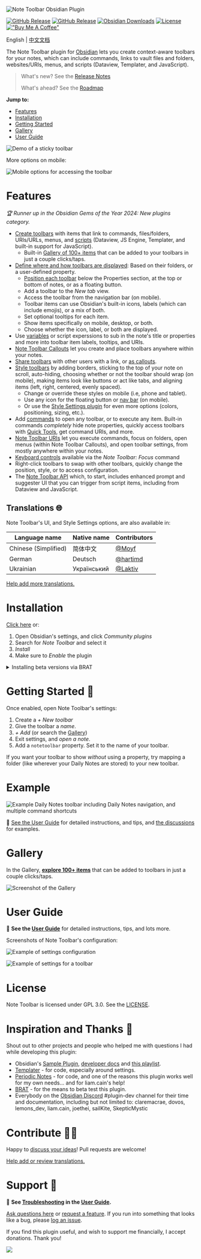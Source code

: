 ![Note Toolbar Obsidian Plugin](./docs/images/readme_banner.png)

[![GitHub Release](https://img.shields.io/github/v/release/chrisgurney/obsidian-note-toolbar?sort=semver)](https://github.com/chrisgurney/obsidian-note-toolbar/releases/latest) [![GitHub Release](https://img.shields.io/github/v/release/chrisgurney/obsidian-note-toolbar?include_prereleases&label=latest)](https://github.com/chrisgurney/obsidian-note-toolbar/releases) [![Obsidian Downloads](https://img.shields.io/badge/dynamic/json?logo=obsidian&color=%23483699&label=downloads&query=%24%5B%22note-toolbar%22%5D.downloads&url=https%3A%2F%2Fraw.githubusercontent.com%2Fobsidianmd%2Fobsidian-releases%2Fmaster%2Fcommunity-plugin-stats.json)](https://obsidian.md/plugins?id=note-toolbar) [![License](https://img.shields.io/badge/license-Apache%202.0-blue.svg)](https://opensource.org/licenses/Apache-2.0) [!["Buy Me A Coffee"](https://img.shields.io/badge/-buy_me_a%C2%A0coffee-gray?logo=buy-me-a-coffee)](https://www.buymeacoffee.com/cheznine)

English | [中文文档](./README-ZH.md)

The Note Toolbar plugin for [Obsidian](https://obsidian.md) lets you create context-aware toolbars for your notes, which can include commands, links to vault files and folders, websites/URIs, menus, and scripts (Dataview, Templater, and JavaScript).

> What's new? See the [Release Notes](https://github.com/chrisgurney/obsidian-note-toolbar/releases)
> 
> What's ahead? See the [Roadmap](https://github.com/chrisgurney/obsidian-note-toolbar/wiki/Roadmap)

**Jump to:**

- [Features](#features)
- [Installation](#installation)
- [Getting Started](#getting-started-)
- [Gallery](https://github.com/chrisgurney/obsidian-note-toolbar/wiki/Gallery)
- [User Guide](https://github.com/chrisgurney/obsidian-note-toolbar/wiki)

![Demo of a sticky toolbar](./docs/images/note_toolbar_demo.gif)

More options on mobile:

![Mobile options for accessing the toolbar](./docs/images/mobile_options.png)

# Features

_🏆 Runner up in the Obsidian Gems of the Year 2024: New plugins category._

- [Create toolbars](https://github.com/chrisgurney/obsidian-note-toolbar/wiki/Creating-toolbars) with items that link to commands, files/folders, URIs/URLs, menus, and [scripts](https://github.com/chrisgurney/obsidian-note-toolbar/wiki/Executing-scripts) (Dataview, JS Engine, Templater, and built-in support for JavaScript).
  - Built-in [Gallery of 100+ items](https://github.com/chrisgurney/obsidian-note-toolbar/wiki/Gallery) that can be added to your toolbars in just a couple clicks/taps.
- [Define where and how toolbars are displayed](https://github.com/chrisgurney/obsidian-note-toolbar/wiki/Defining-where-to-show-toolbars): Based on their folders, or a user-defined property.
  - [Position each toolbar](https://github.com/chrisgurney/obsidian-note-toolbar/wiki/Positioning-toolbars) below the Properties section, at the top or bottom of notes, or as a floating button.
  - Add a toolbar to the _New tab_ view.
  - Access the toolbar from the navigation bar (on mobile).
  - Toolbar items can use Obsidian's built-in icons, labels (which can include emojis), or a mix of both.
  - Set optional tooltips for each item.
  - Show items specifically on mobile, desktop, or both.
  - Choose whether the icon, label, or both are displayed.
- Use [variables](https://github.com/chrisgurney/obsidian-note-toolbar/wiki/Variables) or script experssions to sub in the note's title or properties and more into toolbar item labels, tooltips, and URIs.
- [Note Toolbar Callouts](https://github.com/chrisgurney/obsidian-note-toolbar/wiki/Note-Toolbar-Callouts) let you create and place toolbars anywhere within your notes.
- [Share toolbars](https://github.com/chrisgurney/obsidian-note-toolbar/wiki/Sharing-toolbars) with other users with a link, or [as callouts](https://github.com/chrisgurney/obsidian-note-toolbar/wiki/Creating-callouts-from-toolbars).
- [Style toolbars](https://github.com/chrisgurney/obsidian-note-toolbar/wiki/Styling-toolbars) by adding borders, sticking to the top of your note on scroll, auto-hiding, choosing whether or not the toolbar should wrap (on mobile), making items look like buttons or act like tabs, and aligning items (left, right, centered, evenly spaced).
  - Change or override these styles on mobile (i.e, phone and tablet).
  - Use any icon for the floating button or [nav bar](https://github.com/chrisgurney/obsidian-note-toolbar/wiki/Navigation-bar) (on mobile).
  - Or use the [Style Settings plugin](https://github.com/chrisgurney/obsidian-note-toolbar/wiki/Style-Settings-plugin-support) for even more options (colors, positioning, sizing, etc.).
- Add [commands](https://github.com/chrisgurney/obsidian-note-toolbar/wiki/Commands) to open any toolbar, or to execute any item. Built-in commands _completely_ hide note properties, quickly access toolbars with [Quick Tools](https://github.com/chrisgurney/obsidian-note-toolbar/wiki/Quick-Tools), get command URIs, and more.
- [Note Toolbar URIs](https://github.com/chrisgurney/obsidian-note-toolbar/wiki/Note-Toolbar-URIs) let you execute commands, focus on folders, open menus (within Note Toolbar Callouts), and open toolbar settings, from mostly anywhere within your notes.
- [Keyboard controls](https://github.com/chrisgurney/obsidian-note-toolbar/wiki/Accessibility) available via the _Note Toolbar: Focus_ command
- Right-click toolbars to swap with other toolbars, quickly change the position, style, or to access configuration.
- The [Note Toolbar API](https://github.com/chrisgurney/obsidian-note-toolbar/wiki/Note-Toolbar-API) which, to start, includes enhanced prompt and suggester UI that you can trigger from script items, including from Dataview and JavaScript.

## Translations 🌐

Note Toolbar's UI, and Style Settings options, are also available in:

|Language name|Native name|Contributors|
|---|---|---|
|Chinese (Simplified)|简体中文|[@Moyf](https://github.com/Moyf)|
|German|Deutsch|[@hartimd](https://github.com/hartimd)|
|Ukrainian|Український|[@Laktiv](https://github.com/laktiv)|

[Help add more translations.](https://github.com/chrisgurney/obsidian-note-toolbar/wiki/Help-translate-Note-Toolbar-%F0%9F%8C%90)

# Installation

[Click here](https://obsidian.md/plugins?id=note-toolbar) or:

1. Open Obsidian's settings, and click _Community plugins_
2. Search for _Note Toolbar_ and select it
3. _Install_
4. Make sure to _Enable_ the plugin

<details>
<summary>Installing beta versions via BRAT</summary>
<br/>
<a href="https://github.com/TfTHacker/obsidian42-brat">BRAT</a> lets you beta-test plugins, to provide feedback.<br/>
<br/>
As beta versions become available, I welcome <a href="https://github.com/chrisgurney/obsidian-note-toolbar/discussions">your feedback</a> and any <a href="https://github.com/chrisgurney/obsidian-note-toolbar/issues">issues</a> you uncover!<br/>
<br/>
<em>Disclaimer: Betas are pre-release versions of the plugin. It is strongly encouraged to make a backup of your Note Toolbar's <code>data.json</code> file before proceeding, and/or test within a separate vault (depending on the nature of the beta).</em><br/>
<br/>
<blockquote>
  <ol>
    <li>Install the BRAT plugin:
      <ul>
        <li>Open <i>Settings > Community Plugins</i></li>
        <li><i>Disable safe mode</i>, if enabled</li>
        <li>Browse, and <i>search for "BRAT"</i></li>
        <li>Install the latest version of <i>Obsidian 42 - BRAT</i></li>
      </ul></li>
    <li>Open BRAT settings (<i>Settings -> Obsidian 42 - BRAT</i>)</li>
    <li>Scroll to the <i>Beta Plugin List</i> section</li>
    <li><i>Add Beta Plugin</i></li>
    <li>Specify this repository: <code>chrisgurney/obsidian-note-toolbar</code></li>
    <li><i>Enable the Note Toolbar plugin</i> (<i>Settings &gt; Community plugins</i>)</li>
    <li>Restart Obsidian, or re-open your vault.</li>
    <li>In Note Toolbar's settings, confirm the version number at the top is the latest beta version.</li>
  </ol>
</blockquote>
</details>

# Getting Started 🚀

Once enabled, open Note Toolbar's settings:

1. Create a _+ New toolbar_
2. Give the toolbar a _name_.
3. _+ Add_ (or search the [Gallery](https://github.com/chrisgurney/obsidian-note-toolbar/wiki/Gallery))
4. Exit settings, and _open a note_.
5. Add a `notetoolbar` property. Set it to the name of your toolbar.

If you want your toolbar to show _without_ using a property, try mapping a folder (like wherever your Daily Notes are stored) to your new toolbar.

# Example

![Example Daily Notes toolbar including Daily Notes navigation, and multiple command shortcuts](./docs/images/example_toolbar_daily_notes.png)

📖 [See the User Guide](https://github.com/chrisgurney/obsidian-note-toolbar/wiki) for detailed instructions, and tips, and [the discussions](https://github.com/chrisgurney/obsidian-note-toolbar/discussions/categories/show-and-tell) for examples.

# Gallery

In the Gallery, **[explore 100+ items](https://github.com/chrisgurney/obsidian-note-toolbar/wiki/Gallery)** that can be added to toolbars in just a couple clicks/taps.

![Screenshot of the Gallery](./docs/images/gallery.png)

# User Guide

📖 **See the [User Guide](https://github.com/chrisgurney/obsidian-note-toolbar/wiki)** for detailed instructions, tips, and lots more.

Screenshots of Note Toolbar's configuration:

![Example of settings configuration](./docs/images/settings.png)

![Example of settings for a toolbar](./docs/images/settings_edit_toolbar_example.png)

# License

Note Toolbar is licensed under GPL 3.0. See the [LICENSE](https://github.com/chrisgurney/obsidian-note-toolbar/blob/master/LICENSE).

# Inspiration and Thanks 🙏

Shout out to other projects and people who helped me with questions I had while developing this plugin:

- Obsidian's [Sample Plugin](https://github.com/obsidianmd/obsidian-sample-plugin), [developer docs](https://docs.obsidian.md/) and [this playlist](https://www.youtube.com/playlist?list=PLIDCb22ZUTBnMCbJa-st4PD5T3Olep078).
- [Templater](https://github.com/SilentVoid13/Templater) - for code, especially around settings.
- [Periodic Notes](https://github.com/liamcain/obsidian-periodic-notes/) - for code, and one of the reasons this plugin works well for my own needs... and for liam.cain's help!
- [BRAT](https://github.com/TfTHacker/obsidian42-brat) - for the means to beta test this plugin.
- Everybody on the [Obsidian Discord](https://discord.gg/obsidianmd) #plugin-dev channel for their time and documentation, including but not limited to: claremacrae, dovos, lemons_dev, liam.cain, joethei, sailKite, SkepticMystic

# Contribute 🧑‍💻

Happy to [discuss your ideas](https://github.com/chrisgurney/obsidian-note-toolbar/discussions)! Pull requests are welcome!

[Help add or review translations.](https://github.com/chrisgurney/obsidian-note-toolbar/wiki/Help-translate-Note-Toolbar-%F0%9F%8C%90)

# Support 🛟

📖 **See [Troubleshooting](https://github.com/chrisgurney/obsidian-note-toolbar/Troubleshooting) in the [User Guide](https://github.com/chrisgurney/obsidian-note-toolbar/wiki).**

[Ask questions here](https://github.com/chrisgurney/obsidian-note-toolbar/discussions) or [request a feature](https://github.com/chrisgurney/obsidian-note-toolbar/discussions/categories/ideas). If you run into something that looks like a bug, please [log an issue](https://github.com/chrisgurney/obsidian-note-toolbar/issues).

If you find this plugin useful, and wish to support me financially, I accept donations. Thank you!

<a href="https://www.buymeacoffee.com/cheznine"><img src="https://img.buymeacoffee.com/button-api/?text=Buy me a coffee&emoji=☕&slug=cheznine&button_colour=fe9b27&font_colour=000000&font_family=Lato&outline_colour=000000&coffee_colour=FFDD00" /></a>